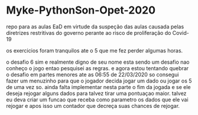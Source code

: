 # Myke-PythonSon-Opet-2020
repo para as aulas EaD em virtude da suspeção das aulas causada pelas diretrizes restritivas do governo
perante ao risco de proliferação do Covid-19

os exercicios foram tranquilos ate o 5 que me fez perder algumas horas.

o desafio 6 sim e realmente digno de seu nome esta sendo um desafio
nao conheço o jogo entao pesquisei as regras. e agora estou tentando quebrar o desafio em partes menores
ate as 06:55 de 22/03/2020 so consegui fazer um menuzinho para que o jogador decida jogar um dado ou jogar os 5 de uma vez so.
ainda falta implementar nesta parte o fim da jogada e se ele deseja rejogar alguns dados para talvez tirar uma pontuaçao maior. 
talvez eu deva criar um funcao que receba como parametro os dados que ele vai rejogar e apos isso um contador que decreça suas chances de rejogar.